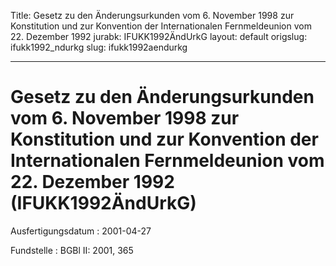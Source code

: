 Title: Gesetz zu den Änderungsurkunden vom 6. November 1998 zur Konstitution und zur
  Konvention der Internationalen Fernmeldeunion vom 22. Dezember 1992
jurabk: IFUKK1992ÄndUrkG
layout: default
origslug: ifukk1992_ndurkg
slug: ifukk1992aendurkg

---

# Gesetz zu den Änderungsurkunden vom 6. November 1998 zur Konstitution und zur Konvention der Internationalen Fernmeldeunion vom 22. Dezember 1992 (IFUKK1992ÄndUrkG)

Ausfertigungsdatum
:   2001-04-27

Fundstelle
:   BGBl II: 2001, 365

